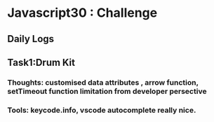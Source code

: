 # Javascript30 : Challenge 

## Daily Logs

## Task1:Drum Kit
### Thoughts: customised data attributes , arrow function, setTimeout function limitation from developer            persective
### Tools:  keycode.info, vscode autocomplete really nice.

